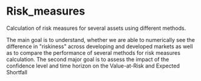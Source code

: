# Risk_measures
Calculation of risk measures for several assets using different methods.

The main goal is to understand, whether we are able to numerically see the difference in "riskiness" across developing and developed markets as well as to compare the performance of several methods for risk measures calculation. The second major goal is to assess the impact of the confidence level and time horizon on the Value-at-Risk and Expected Shortfall
